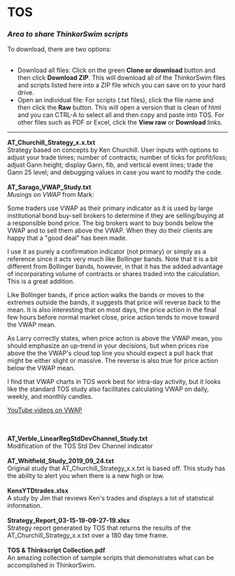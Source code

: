 # TOS
<h3><i>Area to share ThinkorSwim scripts</i></h3>
To download, there are two options:<br><br>
<ul>
  <li>Download all files: Click on the green <b>Clone or download</b> button and then click <b>Download ZIP</b>.  This will download all of the ThinkorSwim files and scripts listed here into a ZIP file which you can save on to your hard drive.</li>
  <li>Open an individual file: For scripts (.txt files), click the file name and then click the <b>Raw</b> button.  This will open a version that is clean of html and you can CTRL-A to select all and then copy and paste into TOS.  For other files such as PDF or Excel, click the <b>View raw</b> or <b>Download</b> links.</li>
</ul>
<hr>
<b>AT_Churchill_Strategy_x.x.txt</b><br>
Strategy based on concepts by Ken Churchill.  User inputs with options to adjust your trade times; number of contracts; number of ticks for profit/loss; adjust Gann height; display Gann, fib, and vertical event lines; trade the Gann 25 level; and debugging values in case you want to modify the code.<br><br>
<b>AT_Sarago_VWAP_Study.txt</b><br>
<i>Musings on VWAP</i> from Mark:
<p>Some traders use VWAP as their primary indicator as it is used by large institutional bond buy-sell brokers to determine if they are selling/buying at a responsible bond price.  The big brokers want to buy bonds below the VWAP and to sell them above the VWAP.  When they do their clients are happy that a "good deal" has been made.</p>

<p>I use it as purely a confirmation indicator (not primary) or simply as a reference since it acts very much like Bollinger bands.  Note that it is a bit different from Bollinger bands, however, in that it has the added advantage of incorporating volume of contracts or shares traded into the calculation.  This is a great addition.</p>

<p>Like Bollinger bands, if price action walks the bands or moves to the extremes outside the bands, it suggests that price will reverse back to the mean.  It is also interesting that on most days, the price action in the final few hours before normal market close, price action tends to move toward the VWAP mean.</p>

<p>As Larry correctly states, when price action is above the VWAP mean, you should emphasize an up-trend in your decisions, but when prices rise above the the VWAP's cloud top line you should expect a pull back that might be either slight or massive.  The reverse is also true for price action below the VWAP mean.</p>

<p>I find that VWAP charts in TOS work best for intra-day activity, but it looks like the standard TOS study also facilitates calculating VWAP on daily, weekly, and monthly candles.</p>

<p><a href="https://www.youtube.com/watch?v=U0uftXzvUZU" target="_blank">YouTube videos on VWAP</a></p>
<br><br>
<b>AT_Verble_LinearRegStdDevChannel_Study.txt</b><br>
Modification of the TOS Std Dev Channel indicator<br><br>
<b>AT_Whitfield_Study_2019_09_24.txt</b><br>
Original study that AT_Churchill_Strategy_x.x.txt is based off.  This study has the ability to alert you when there is a new high or low.<br><br>
<b>KensYTDtrades.xlsx</b><br>
A study by Jim that reviews Ken's trades and displays a lot of statistical information.<br><br>
<b>Strategy_Report_03-15-19-09-27-19.xlsx</b><br>
Strategy report generated by TOS that returns the results of the AT_Churchill_Strategy_x.x.txt over a 180 day time frame.<br><br>
<b>TOS & Thinkscript Collection.pdf</b><br>
An amazing collection of sample scripts that demonstrates what can be accomplished in ThinkorSwim.
